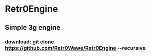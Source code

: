 # Retr0Engine
## Simple 3g engine
### download: git clone https://github.com/Retr0Wawe/Retr0Engine --recursive

